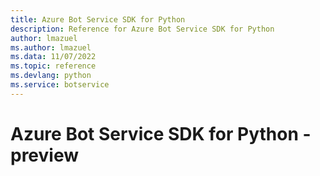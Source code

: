 ```yaml
---
title: Azure Bot Service SDK for Python
description: Reference for Azure Bot Service SDK for Python
author: lmazuel
ms.author: lmazuel
ms.data: 11/07/2022
ms.topic: reference
ms.devlang: python
ms.service: botservice
---
```

# Azure Bot Service SDK for Python - preview

